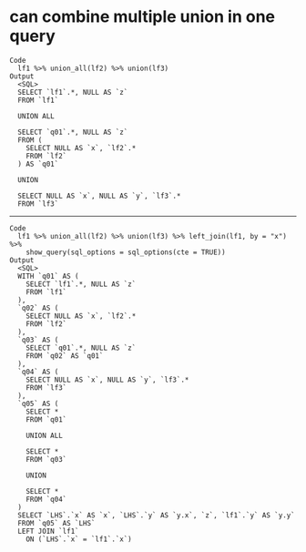 # can combine multiple union in one query

    Code
      lf1 %>% union_all(lf2) %>% union(lf3)
    Output
      <SQL>
      SELECT `lf1`.*, NULL AS `z`
      FROM `lf1`
      
      UNION ALL
      
      SELECT `q01`.*, NULL AS `z`
      FROM (
        SELECT NULL AS `x`, `lf2`.*
        FROM `lf2`
      ) AS `q01`
      
      UNION
      
      SELECT NULL AS `x`, NULL AS `y`, `lf3`.*
      FROM `lf3`

---

    Code
      lf1 %>% union_all(lf2) %>% union(lf3) %>% left_join(lf1, by = "x") %>%
        show_query(sql_options = sql_options(cte = TRUE))
    Output
      <SQL>
      WITH `q01` AS (
        SELECT `lf1`.*, NULL AS `z`
        FROM `lf1`
      ),
      `q02` AS (
        SELECT NULL AS `x`, `lf2`.*
        FROM `lf2`
      ),
      `q03` AS (
        SELECT `q01`.*, NULL AS `z`
        FROM `q02` AS `q01`
      ),
      `q04` AS (
        SELECT NULL AS `x`, NULL AS `y`, `lf3`.*
        FROM `lf3`
      ),
      `q05` AS (
        SELECT *
        FROM `q01`
      
        UNION ALL
      
        SELECT *
        FROM `q03`
      
        UNION
      
        SELECT *
        FROM `q04`
      )
      SELECT `LHS`.`x` AS `x`, `LHS`.`y` AS `y.x`, `z`, `lf1`.`y` AS `y.y`
      FROM `q05` AS `LHS`
      LEFT JOIN `lf1`
        ON (`LHS`.`x` = `lf1`.`x`)

